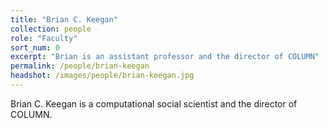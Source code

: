 ```yaml
---
title: "Brian C. Keegan"
collection: people
role: "Faculty"
sort_num: 0
excerpt: "Brian is an assistant professor and the director of COLUMN"
permalink: /people/brian-keegan
headshot: /images/people/brian-keegan.jpg
---
```


Brian C. Keegan is a computational social scientist and the director of COLUMN.
